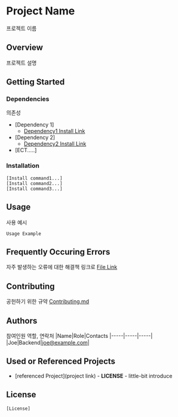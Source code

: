 # Project Name
프로젝트 이름
## Overview
프로젝트 설명


## Getting Started
### Dependencies
의존성
+ [Dependency 1]
	+ [Dependency1 Install Link]()
+ [Dependency 2]
	+ [Dependency2 Install Link]()
+ [ECT.....]

### Installation
	[Install command1...]
	[Install command2...]
	[Install command3...]

## Usage
사용 예시
```
Usage Example
```

## Frequently Occuring Errors
자주 발생하는 오류에 대한 해결책 링크로
[File Link](https://wwww.naver.com)

## Contributing
공헌하기 위한 규약 [Contributing.md](www.naver.com)
## Authors
참여인원 역할, 연락처
|Name|Role|Contacts
|-----|-----|-----|
|Joe|Backend|joe@example.com|

## Used or Referenced Projects
 - [referenced Project](project link) - **LICENSE** - little-bit introduce
## License
	[License]
